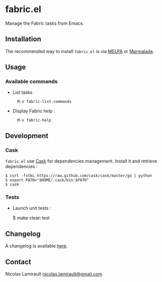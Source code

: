 fabric.el
=========

Manage the Fabric tasks from Emacs.

## Installation

The recommended way to install ``fabric.el`` is via [MELPA](http://melpa.milkbox.net/) or [Marmalade](http://marmalade-repo.org/).


## Usage

### Available commands

* List tasks

        M-x fabric-list-commands

* Display Fabric help :

		M-x fabric-help


## Development

### Cask

``fabric.el`` use [Cask](https://github.com/cask/cask) for dependencies
management. Install it and retrieve dependencies :

    $ curl -fsSkL https://raw.github.com/cask/cask/master/go | python
	$ export PATH="$HOME/.cask/bin:$PATH"
	$ cask

### Tests

* Launch unit tests :

    $ make clean test

## Changelog

A changelog is available [here](ChangeLog.md).

## Contact

Nicolas Lamirault <nicolas.lamirault@gmail.com>
